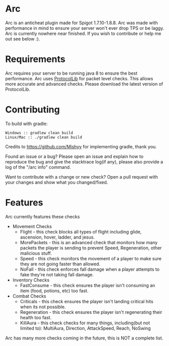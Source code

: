 # Arc

Arc is an anticheat plugin made for Spigot 1.7.10-1.8.8.
Arc was made with performance in mind to ensure your server won't ever drop TPS or be laggy.
Arc is currently nowhere near finished. If you wish to contribute or help me out see below :).

# Requirements
Arc requires your server to be running java 8 to ensure the best performance.
Arc uses [ProtocolLib](https://www.spigotmc.org/resources/protocollib.1997/) for packet level checks. This allows more accurate and advanced checks. Please download the latest version of ProtocolLib.

# Contributing
To build with gradle:
```
Windows :: gradlew clean build
Linux/Mac :: ./gradlew clean build
```
Credits to https://github.com/Mishyy for implementing gradle, thank you.


Found an issue or a bug? Please open an issue and explain how to reproduce the bug and give the stacktrace log(if any), please also provide a log of the "/arc info" command.

Want to contribute with a change or new check? Open a pull request with your changes and show what you changed/fixed.

# Features
Arc currently features these checks

* Movement Checks
  * Flight - this check blocks all types of flight including glide, ascension, hover, ladder, and jesus.
  * MorePackets - this is an advanced check that monitors how many packets the player is sending to prevent Speed, Regeneration, other malicious stuff.
  * Speed - this check monitors the movement of a player to make sure they are not going faster than allowed.
  * NoFall - this check enforces fall damage when a player attempts to fake they're not taking fall damage.
* Inventory Checks
  * FastConsume - this check ensures the player isn't consuming an item (food, potions, etc) too fast.
* Combat Checks
  * Criticals - this check ensures the player isn't landing critical hits when its not possible.
  * Regeneration - this check ensures the player isn't regenerating their health too fast.
  * KillAura - this check checks for many things, including(but not limited to): MultiAura, Direction, AttackSpeed, Reach, NoSwing

Arc has many more checks coming in the future, this is NOT a complete list.
  

